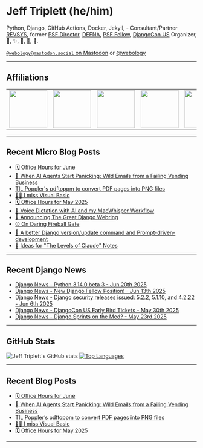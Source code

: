 # Jeff Triplett (he/him)

Python, Django, GitHub Actions, Docker, Jekyll,  - Consultant/Partner [REVSYS][], former [PSF Director][], [DEFNA][], [PSF Fellow][], [DjangoCon US][] Organizer, 🏀, ✨, 💪, 🏃, 🤖.

<a href="https://mastodon.social/@webology" rel="me">`@webology@mastodon.social` on Mastodon</a> or <a href="https://twitter.com/webology">@webology</a>

<hr>

## Affiliations

<table border="0">
<tr>
<td><a href="https://github.com/revsys/"><img src="https://avatars.githubusercontent.com/u/308096?s=200&v=4" width="100px"></a></td>
<td><a href="https://github.com/psf/"><img src="https://avatars.githubusercontent.com/u/50630501?s=200&v=4" width="100px"></a></td>
<td><a href="https://github.com/djangocon/"><img src="https://avatars.githubusercontent.com/u/2891658?s=400&&v=4" width="100px"></a></td>
<td><a href="https://github.com/defna/"><img src="https://avatars.githubusercontent.com/u/13454395?s=200&v=4" width="100px"></a></td>
<td><a href="https://github.com/djangopackages/"><img src="https://avatars.githubusercontent.com/u/27385825?s=200&v=4" width="100px"></a></td>
</tr>
</table>

<hr>

## Recent Micro Blog Posts

<!--START_SECTION:micro-posts-->
* [🗓️ Office Hours for June](https:&#x2F;&#x2F;micro.webology.dev&#x2F;2025&#x2F;05&#x2F;29&#x2F;office-hours-for-june&#x2F;)
* [🤖 When AI Agents Start Panicking: Wild Emails from a Failing Vending Business](https:&#x2F;&#x2F;micro.webology.dev&#x2F;2025&#x2F;05&#x2F;26&#x2F;when-ai-agents-start-panicking&#x2F;)
* [TIL Poppler&#39;s pdftoppm to convert PDF pages into PNG files](https:&#x2F;&#x2F;micro.webology.dev&#x2F;2025&#x2F;05&#x2F;21&#x2F;til-popplers-pdftoppm-to-convert&#x2F;)
* [🤷‍♂️ I miss Visual Basic](https:&#x2F;&#x2F;micro.webology.dev&#x2F;2025&#x2F;05&#x2F;11&#x2F;i-miss-visual-basic&#x2F;)
* [🗓️ Office Hours for May 2025](https:&#x2F;&#x2F;micro.webology.dev&#x2F;2025&#x2F;05&#x2F;08&#x2F;office-hours-for-may&#x2F;)
* [🤖 Voice Dictation with AI and my MacWhisper Workflow](https:&#x2F;&#x2F;micro.webology.dev&#x2F;2025&#x2F;04&#x2F;30&#x2F;voice-dictation-with-ai-and&#x2F;)
* [💍 Announcing The Great Django Webring](https:&#x2F;&#x2F;micro.webology.dev&#x2F;2025&#x2F;04&#x2F;18&#x2F;announcing-the-great-django-webring&#x2F;)
* [⚾ On Daring Fireball Gate](https:&#x2F;&#x2F;micro.webology.dev&#x2F;2025&#x2F;03&#x2F;27&#x2F;on-daring-fireball-gate&#x2F;)
* [🤖 A better Django version&#x2F;update command and Prompt-driven-development](https:&#x2F;&#x2F;micro.webology.dev&#x2F;2025&#x2F;03&#x2F;26&#x2F;a-better-django-versionupdate-command&#x2F;)
* [🤖 Ideas for &quot;The Levels of Claude&quot; Notes](https:&#x2F;&#x2F;micro.webology.dev&#x2F;2025&#x2F;03&#x2F;05&#x2F;ideas-for-the-levels-of&#x2F;)
<!--END_SECTION:micro-posts-->

<hr>

## Recent Django News

<!--START_SECTION:news-->
* [Django News - Python 3.14.0 beta 3 - Jun 20th 2025](https:&#x2F;&#x2F;django-news.com&#x2F;issues&#x2F;290)
* [Django News - New Django Fellow Position! - Jun 13th 2025](https:&#x2F;&#x2F;django-news.com&#x2F;issues&#x2F;289)
* [Django News - Django security releases issued: 5.2.2, 5.1.10, and 4.2.22 - Jun 6th 2025](https:&#x2F;&#x2F;django-news.com&#x2F;issues&#x2F;288)
* [Django News - DjangoCon US Early Bird Tickets - May 30th 2025](https:&#x2F;&#x2F;django-news.com&#x2F;issues&#x2F;287)
* [Django News - Django Sprints on the Med? - May 23rd 2025](https:&#x2F;&#x2F;django-news.com&#x2F;issues&#x2F;286)
<!--END_SECTION:news-->

<hr>

## GitHub Stats

![Jeff Triplett's GitHub stats](https://github-readme-stats.vercel.app/api?username=jefftriplett&show_icons=&private_count=true&theme=dracula)  [![Top Languages](https://github-readme-stats.vercel.app/api/top-langs/?username=jefftriplett&layout=compact&theme=dracula)]()

<hr>

## Recent Blog Posts

<!--START_SECTION:posts-->
* [🗓️ Office Hours for June](https:&#x2F;&#x2F;jefftriplett.com&#x2F;2025&#x2F;office-hours-for-june&#x2F;)
* [🤖 When AI Agents Start Panicking: Wild Emails from a Failing Vending Business](https:&#x2F;&#x2F;jefftriplett.com&#x2F;2025&#x2F;when-ai-agents-start-panicking-wild-emails-from-a-failing-vending-business&#x2F;)
* [TIL Poppler’s pdftoppm to convert PDF pages into PNG files](https:&#x2F;&#x2F;jefftriplett.com&#x2F;2025&#x2F;til-poppler-s-pdftoppm-to-convert-pdf-pages-into-png-files&#x2F;)
* [🤷‍♂️ I miss Visual Basic](https:&#x2F;&#x2F;jefftriplett.com&#x2F;2025&#x2F;i-miss-visual-basic&#x2F;)
* [🗓️ Office Hours for May 2025](https:&#x2F;&#x2F;jefftriplett.com&#x2F;2025&#x2F;office-hours-for-may-2025&#x2F;)
<!--END_SECTION:posts-->

<hr>

[DEFNA]: https://www.defna.org/
[DjangoCon US]: http://djangocon.us/
[PSF Director]: https://www.python.org/psf/members/#board-of-directors
[REVSYS]: https://www.revsys.com/
[PSF Fellow]: https://www.python.org/psf/fellows/
